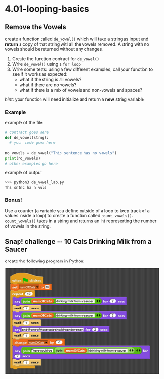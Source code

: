 # 4.01-looping-basics

## Remove the Vowels

create a function called `de_vowel()` which will take a string as input and **return** a copy of that string witl all the vowels removed. A string with no vowels should be returned without any changes.

1. Create the function contract for `de_vowel()`
2. Write `de_vowel()` using a `for loop`
3. Write some tests: using a few different examples, call your function to see if it works as expected:
     * what if the string is all vowels?
     * what if there are no vowels?
     * what if there is a mix of vowels and non-vowels and spaces?
  
*hint*: your function will need initialize and return a **new** string variable

### Example

example of the file:
```python
# contract goes here
def de_vowel(strng):
  # your code goes here

no_vowels = de_vowel("This sentence has no vowels")
print(no_vowels)
# other examples go here
```
example of output
```python
>>> python3 de_vowel_lab.py
Ths sntnc ha n vwls
```

### Bonus!
Use a counter (a variable you define outside of a loop to keep track of a values inside a loop) to create a function called `count_vowels()`.
`count_vowels()` takes in a string and returns an int representing the number of vowels in the string.

## Snap! challenge -- 10 Cats Drinking Milk from a Saucer
create the following program in Python:

![SNAP Script](Snap_script_ten_cats.png)

